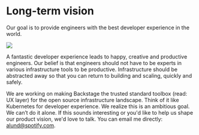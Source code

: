 # Long-term vision

Our goal is to provide engineers with the best developer experience in the
world.

![](https://backstage.io/animations/backstage-logos-hero-8.gif)

A fantastic developer experience leads to happy, creative and productive
engineers. Our belief is that engineers should not have to be experts in various
infrastructure tools to be productive. Infrastructure should be abstracted away
so that you can return to building and scaling, quickly and safely.

We are working on making Backstage the trusted standard toolbox (read: UX layer)
for the open source infrastructure landscape. Think of it like Kubernetes for
developer experience. We realize this is an ambitious goal. We can’t do it
alone. If this sounds interesting or you'd like to help us shape our product
vision, we'd love to talk. You can email me directly:
[alund@spotify.com](mailto:alund@spotify.com).

